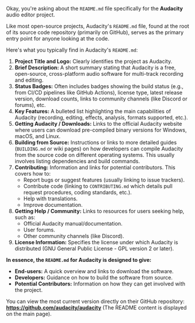 Okay, you're asking about the `README.md` file specifically for the **Audacity** audio editor project.

Like most open-source projects, Audacity's `README.md` file, found at the root of its source code repository (primarily on GitHub), serves as the primary entry point for anyone looking at the code.

Here's what you typically find in Audacity's `README.md`:

1.  **Project Title and Logo:** Clearly identifies the project as Audacity.
2.  **Brief Description:** A short summary stating that Audacity is a free, open-source, cross-platform audio software for multi-track recording and editing.
3.  **Status Badges:** Often includes badges showing the build status (e.g., from CI/CD pipelines like GitHub Actions), license type, latest release version, download counts, links to community channels (like Discord or forums), etc.
4.  **Key Features:** A bulleted list highlighting the main capabilities of Audacity (recording, editing, effects, analysis, formats supported, etc.).
5.  **Getting Audacity / Downloads:** Links to the official Audacity website where users can download pre-compiled binary versions for Windows, macOS, and Linux.
6.  **Building from Source:** Instructions or links to more detailed guides (`BUILDING.md` or wiki pages) on how developers can compile Audacity from the source code on different operating systems. This usually involves listing dependencies and build commands.
7.  **Contributing:** Information and links for potential contributors. This covers how to:
    *   Report bugs or suggest features (usually linking to issue trackers).
    *   Contribute code (linking to `CONTRIBUTING.md` which details pull request procedures, coding standards, etc.).
    *   Help with translations.
    *   Improve documentation.
8.  **Getting Help / Community:** Links to resources for users seeking help, such as:
    *   Official Audacity manual/documentation.
    *   User forums.
    *   Other community channels (like Discord).
9.  **License Information:** Specifies the license under which Audacity is distributed (GNU General Public License - GPL version 2 or later).

**In essence, the `README.md` for Audacity is designed to give:**

*   **End-users:** A quick overview and links to download the software.
*   **Developers:** Guidance on how to build the software from source.
*   **Potential Contributors:** Information on how they can get involved with the project.

You can view the most current version directly on their GitHub repository: **https://github.com/audacity/audacity** (The README content is displayed on the main page).